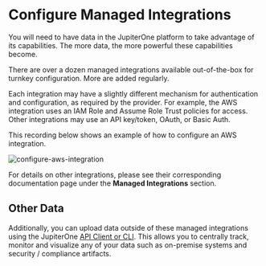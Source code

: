 # Configure Managed Integrations

You will need to have data in the JupiterOne platform to take advantage of its
capabilities. The more data, the more powerful these capabilities become.

There are over a dozen managed integrations available out-of-the-box for turnkey
configuration. More are added regularly.

Each integration may have a slightly different mechanism for authentication and
configuration, as required by the provider. For example, the AWS integration
uses an IAM Role and Assume Role Trust policies for access. Other integrations
may use an API key/token, OAuth, or Basic Auth.

This recording below shows an example of how to configure an AWS integration.

![configure-aws-integration](../assets/integrations-aws.gif)

For details on other integrations, please see their corresponding documentation
page under the **Managed Integrations** section.

## Other Data

Additionally, you can upload data outside of these managed integrations using
the JupiterOne [API Client or CLI][1]. This allows you to centrally track,
monitor and visualize any of your data such as on-premise systems and security /
compliance artifacts.

[1]: ./j1-client-and-cli.md